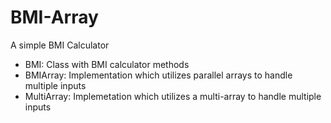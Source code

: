 # BMI-Array
A simple BMI Calculator
* BMI: Class with BMI calculator methods
* BMIArray: Implementation which utilizes parallel arrays to handle multiple inputs
* MultiArray: Implemetation which utilizes a multi-array to handle multiple inputs
